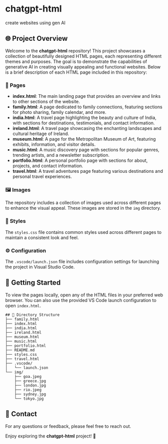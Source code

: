 # chatgpt-html
create websites using gen AI

## 🌐 Project Overview

Welcome to the **chatgpt-html** repository! This project showcases a collection of beautifully designed HTML pages, each representing different themes and purposes. The goal is to demonstrate the capabilities of generative AI in creating visually appealing and functional websites. Below is a brief description of each HTML page included in this repository:

### 📄 Pages

- **index.html**: The main landing page that provides an overview and links to other sections of the website.
- **family.html**: A page dedicated to family connections, featuring sections for photo sharing, family calendar, and more.
- **india.html**: A travel page highlighting the beauty and culture of India, with sections for destinations, testimonials, and contact information.
- **ireland.html**: A travel page showcasing the enchanting landscapes and cultural heritage of Ireland.
- **museum.html**: A page for the Metropolitan Museum of Art, featuring exhibits, information, and visitor details.
- **music.html**: A music discovery page with sections for popular genres, trending artists, and a newsletter subscription.
- **portfolio.html**: A personal portfolio page with sections for about, projects, and contact information.
- **travel.html**: A travel adventures page featuring various destinations and personal travel experiences.

### 🖼️ Images

The repository includes a collection of images used across different pages to enhance the visual appeal. These images are stored in the `img` directory.

### 🎨 Styles

The `styles.css` file contains common styles used across different pages to maintain a consistent look and feel.

### ⚙️ Configuration

The `.vscode/launch.json` file includes configuration settings for launching the project in Visual Studio Code.

## 🚀 Getting Started

To view the pages locally, open any of the HTML files in your preferred web browser. You can also use the provided VS Code launch configuration to open `index.html`.

```
## 📂 Directory Structure
├── family.html 
├── index.html 
├── india.html 
├── ireland.html 
├── museum.html 
├── music.html 
├── portfolio.html 
├── README.md 
├── styles.css 
├── travel.html 
├── .vscode/ 
│   └── launch.json 
└── img/ 
    ├── goa.jpeg 
    ├── greece.jpg 
    ├── london.jpg 
    ├── rio.jpeg 
    ├── sydney.jpg 
    └── tokyo.jpg
```

## 📧 Contact

For any questions or feedback, please feel free to reach out.

Enjoy exploring the **chatgpt-html** project! 🎉

